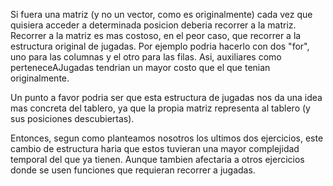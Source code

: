Si fuera una matriz (y no un vector, como es originalmente) cada vez que quisiera acceder a determinada posicion deberia recorrer a la matriz. Recorrer a la matriz es mas costoso, en el peor caso, que recorrer a la estructura original de jugadas. Por ejemplo podria hacerlo con dos "for", uno para las columnas y el otro para las filas. 
Asi, auxiliares como perteneceAJugadas tendrian un mayor costo que el que tenian originalmente. 

Un punto a favor podria ser que esta estructura de jugadas nos da una idea mas concreta del tablero, ya que la propia matriz representa al tablero (y sus posiciones descubiertas).

Entonces, segun como planteamos nosotros los ultimos dos ejercicios, este cambio de estructura haria que estos tuvieran una mayor complejidad temporal del que ya tienen. Aunque tambien afectaria a otros ejercicios donde se usen funciones que requieran recorrer a jugadas. 
 
